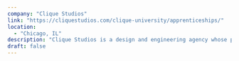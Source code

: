 ```yaml
---
company: "Clique Studios"
link: "https://cliquestudios.com/clique-university/apprenticeships/"
location:
  - "Chicago, IL"
description: "Clique Studios is a design and engineering agency whose program trains apprentices with the skills necessary to get a role as a junior full-stack engineer at a small company or agency."
draft: false
---
```

